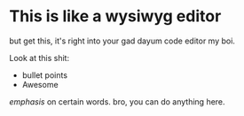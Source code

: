 # This is like a wysiwyg editor
but get this, it's right into your gad dayum code editor
my boi. 

Look at this shit:
* bullet points
* Awesome

*emphasis* on certain words. bro, you can do anything here.